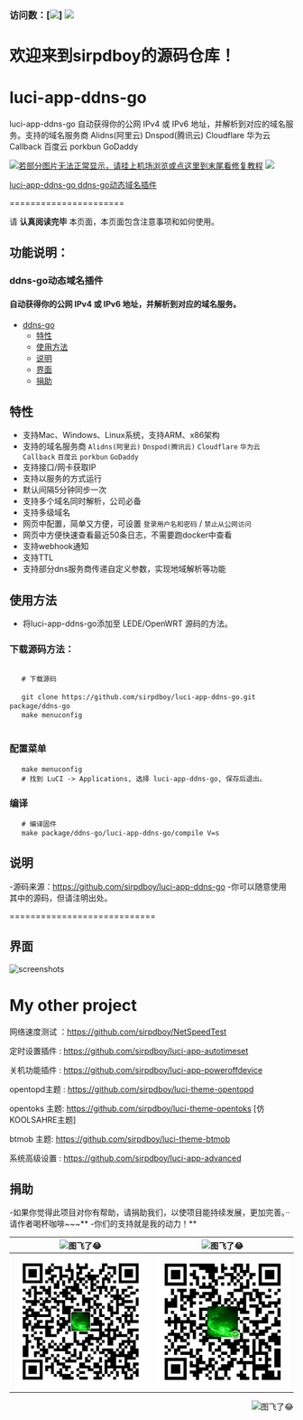 ### 访问数：[![](https://visitor-badge.glitch.me/badge?page_id=sirpdboy-visitor-badge)] [![](https://img.shields.io/badge/TG群-点击加入-FFFFFF.svg)](https://t.me/joinchat/AAAAAEpRF88NfOK5vBXGBQ)

欢迎来到sirpdboy的源码仓库！
=
# luci-app-ddns-go

luci-app-ddns-go 自动获得你的公网 IPv4 或 IPv6 地址，并解析到对应的域名服务。支持的域名服务商 Alidns(阿里云) Dnspod(腾讯云) Cloudflare 华为云 Callback 百度云 porkbun GoDaddy

[![若部分图片无法正常显示，请挂上机场浏览或点这里到末尾看修复教程](https://visitor-badge.glitch.me/badge?page_id=sirpdboy-visitor-badge)](#解决-github-网页上图片显示失败的问题) [![](https://img.shields.io/badge/TG群-点击加入-FFFFFF.svg)](https://t.me/joinchat/AAAAAEpRF88NfOK5vBXGBQ)

[luci-app-ddns-go  ddns-go动态域名插件](https://github.com/sirpdboy/luci-app-ddns-go)

======================


请 **认真阅读完毕** 本页面，本页面包含注意事项和如何使用。

## 功能说明：

### ddns-go动态域名插件
#### 自动获得你的公网 IPv4 或 IPv6 地址，并解析到对应的域名服务。

<!-- TOC -->

- [ddns-go](#ddns-go)
  - [特性](#特性)
  - [使用方法](#使用方法)
  - [说明](#说明)
  - [界面](#界面)
  - [捐助](#捐助)

<!-- /TOC -->

## 特性

- 支持Mac、Windows、Linux系统，支持ARM、x86架构
- 支持的域名服务商 `Alidns(阿里云)` `Dnspod(腾讯云)` `Cloudflare` `华为云` `Callback` `百度云` `porkbun` `GoDaddy`
- 支持接口/网卡获取IP
- 支持以服务的方式运行
- 默认间隔5分钟同步一次
- 支持多个域名同时解析，公司必备
- 支持多级域名
- 网页中配置，简单又方便，可设置 `登录用户名和密码` / `禁止从公网访问`
- 网页中方便快速查看最近50条日志，不需要跑docker中查看
- 支持webhook通知
- 支持TTL
- 支持部分dns服务商传递自定义参数，实现地域解析等功能

## 使用方法

- 将luci-app-ddns-go添加至 LEDE/OpenWRT 源码的方法。

### 下载源码方法：

 ```Brach
 
    # 下载源码
	
    git clone https://github.com/sirpdboy/luci-app-ddns-go.git package/ddns-go
    make menuconfig
	
 ``` 
### 配置菜单

 ```Brach
    make menuconfig
	# 找到 LuCI -> Applications, 选择 luci-app-ddns-go, 保存后退出。
 ``` 
 
### 编译

 ```Brach 
    # 编译固件
    make package/ddns-go/luci-app-ddns-go/compile V=s
 ```

## 说明

-源码来源：https://github.com/sirpdboy/luci-app-ddns-go
-你可以随意使用其中的源码，但请注明出处。

============================

## 界面

![screenshots](https://raw.githubusercontent.com/jeessy2/ddns-go/master/ddns-web.png)


# My other project

网络速度测试 ：https://github.com/sirpdboy/NetSpeedTest

定时设置插件 : https://github.com/sirpdboy/luci-app-autotimeset

关机功能插件 : https://github.com/sirpdboy/luci-app-poweroffdevice

opentopd主题 : https://github.com/sirpdboy/luci-theme-opentopd

opentoks 主题: https://github.com/sirpdboy/luci-theme-opentoks [仿KOOLSAHRE主题]

btmob 主题: https://github.com/sirpdboy/luci-theme-btmob

系统高级设置 : https://github.com/sirpdboy/luci-app-advanced

## 捐助

-如果你觉得此项目对你有帮助，请捐助我们，以使项目能持续发展，更加完善。··请作者喝杯咖啡~~~**
-你们的支持就是我的动力！**

|     <img src="https://img.shields.io/badge/-支付宝-F5F5F5.svg" href="#赞助支持本项目-" height="25" alt="图飞了😂"/>  |  <img src="https://img.shields.io/badge/-微信-F5F5F5.svg" height="25" alt="图飞了😂" href="#赞助支持本项目-"/>  | 
| :-----------------: | :-------------: |
|![xm1](https://raw.githubusercontent.com/sirpdboy/openwrt/master/doc/支付宝.png) | ![xm1](https://raw.githubusercontent.com/sirpdboy/openwrt/master/doc/微信.png) |

<a href="#readme">
    <img src="https://img.shields.io/badge/-返回顶部-orange.svg" alt="图飞了😂" title="返回顶部" align="right"/>
</a>

